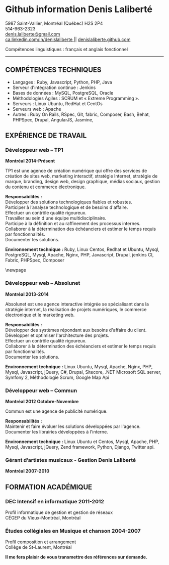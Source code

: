 Github information
Denis Laliberté
============

5987 Saint-Vallier, Montréal (Québec) H2S 2P4  
514-963-2323  
denis.laliberte@gmail.com   
[ ca.linkedin.com/in/denislaliberte ](http://ca.linkedin.com/in/denislaliberte) ||
[ denislaliberte.github.com ](http://denislaliberte.github.com)  

Compétences linguistiques : français et anglais fonctionnel

---

COMPÉTENCES TECHNIQUES
-------------------------------------------

- Langages : Ruby, Javascript, Python, PHP,  Java
- Serveur d'intégration continue : Jenkins
- Bases de données : MySQL, PostgreSQL, Oracle
- Méthodologies Agiles : SCRUM et « Extreme Programming ».
- Serveurs : Linux Ubuntu, RedHat et CentOs 
- Serveurs web : Apache
- Autres : Ruby On Rails, RSpec, Git, fabric, Composer, Bash, Behat, PHPSpec, Drupal, AngularJS, Jasmine, 

EXPÉRIENCE DE TRAVAIL
-------------------------------------

### Développeur web – TP1 ###
**Montréal 2014-Présent** 

TP1 est une agence de création numérique qui offre des services de création de sites web, marketing interactif, stratégie Internet, stratégie de marque, branding, design web, design graphique, médias sociaux, gestion du contenu et commerce électronique.

**Responsabilités :**  
Développer des solutions technologiques fiables et robustes.  
Participer à l’analyse technologique et de besoins d'affaire.  
Effectuer un contrôle qualité rigoureux.  
Travailler au sein d'une équipe multidisciplinaire.  
Participe à la définition et au raffinement des processus internes.  
Collaborer à la détermination des échéanciers et estimer le temps requis par fonctionnalités.  
Documenter les solutions.  


**Environnement technique :** Ruby, Linux Centos, Redhat et Ubuntu, Mysql, PostgreSQL, Mysql,  Apache, Nginx, PHP,  Javascript,  Drupal, jenkins CI, Fabric, PHPSpec, Composer 

 \newpage

### Développeur web – Absolunet ###
**Montréal 2013-2014**

Absolunet est une agence interactive intégrée se spécialisant dans la stratégie internet, la réalisation de projets numériques, le commerce électronique et le marketing web.

**Responsabilités :** <br/>
Développer des systèmes répondant aux besoins d'affaire du client. <br/>
Développer et optimiser l'architecture des projets. <br/>
Effectuer un contrôle qualité rigoureux. <br/>
Collaborer à la détermination des échéanciers et estimer le temps requis par fonctionnalités. <br/>
Documenter les solutions. <br/>

**Environnement technique :** Linux Ubuntu, Mysql,  Apache, Nginx, PHP, Mysql, Javascript, jQuery, C#, Drupal, Sitecore,  .NET  Microsoft SQL server, Symfony 2, Méthodologie Scrum, Google Map Api

### Développeur web – Commun ### 
**Montréal 2012 Octobre-Novembre**

Commun est une agence de publicité numérique.

**Responsabilités :** <br/>
Maintenir et faire évoluer les solutions développées par l'agence. <br/>
Documenter les librairies développées à l'interne. <br/>

**Environnement technique :** Linux Ubuntu et Centos, Mysql,  Apache, PHP, Mysql, Javascript, jQuery, Zend framework, Python, Django, Twitter api.

### Gérant d’artistes musicaux - Gestion Denis Laliberté ###
**Montréal	2007-2010**

FORMATION ACADÉMIQUE 
--------------------------------------

### DEC Intensif en informatique	2011-2012 ###
Profil informatique de gestion et gestion de réseaux <br/>
CÉGEP du Vieux-Montréal, Montréal

### Études collégiales en Musique et chanson 	2004-2007 ###
Profil composition et arrangement <br/>
Collège de St-Laurent, Montréal

**Il me fera plaisir de vous transmettre des références sur demande.**
